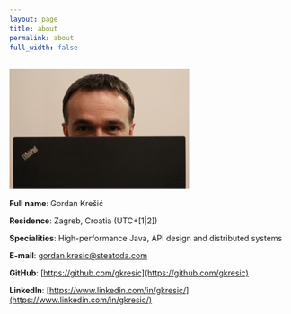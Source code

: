 ```yaml
---
layout: page
title: about
permalink: about
full_width: false
---
```


![Übergeek](/assets/ubergeek.jpg)

**Full name**: Gordan Krešić

**Residence**: Zagreb, Croatia (UTC+[1|2])

**Specialities**: High-performance Java, API design and distributed systems

**E-mail**: [gordan.kresic@steatoda.com](mailto:gordan.kresic@steatoda.com)

**GitHub**: [https://github.com/gkresic](https://github.com/gkresic)

**LinkedIn**: [https://www.linkedin.com/in/gkresic/](https://www.linkedin.com/in/gkresic/)
